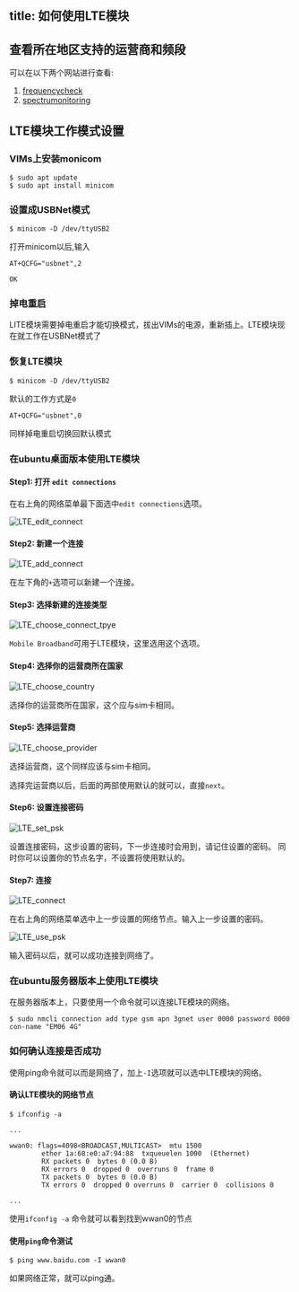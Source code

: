 title: 如何使用LTE模块
---

## 查看所在地区支持的运营商和频段

可以在以下两个网站进行查看:

1. [frequencycheck](https://www.frequencycheck.com/carriers)
2. [spectrumonitoring](https://www.spectrummonitoring.com/frequencies/)

## LTE模块工作模式设置

### VIMs上安装monicom

```shell
$ sudo apt update
$ sudo apt install minicom
```

### 设置成USBNet模式

```shell
$ minicom -D /dev/ttyUSB2
```

打开minicom以后,输入

```shell
AT+QCFG="usbnet",2

OK
```

### 掉电重启

LITE模块需要掉电重启才能切换模式，拔出VIMs的电源，重新插上。LTE模块现在就工作在USBNet模式了

### 恢复LTE模块

```shell
$ minicom -D /dev/ttyUSB2
```

默认的工作方式是`0`

```shell
AT+QCFG="usbnet",0
```

同样掉电重启切换回默认模式


### 在ubuntu桌面版本使用LTE模块

#### Step1: 打开 `edit connections`

在右上角的网络菜单最下面选中`edit connections`选项。

![LTE_edit_connect](/linux/images/edge/LTE_edit_connect.png)

#### Step2: 新建一个连接

![LTE_add_connect](/linux/images/edge/LTE_add_connect.png)

在左下角的`+`选项可以新建一个连接。

#### Step3: 选择新建的连接类型

![LTE_choose_connect_tpye](/linux/images/edge/LTE_choose_connect_tpye.png)

`Mobile Broadband`可用于LTE模块，这里选用这个选项。

#### Step4: 选择你的运营商所在国家

![LTE_choose_country](/linux/images/edge/LTE_choose_country.png)

选择你的运营商所在国家，这个应与sim卡相同。

#### Step5: 选择运营商

![LTE_choose_provider](/linux/images/edge/LTE_choose_provider.png)

选择运营商，这个同样应该与sim卡相同。

选择完运营商以后，后面的两部使用默认的就可以，直接`next`。

#### Step6: 设置连接密码
![LTE_set_psk](/linux/images/edge/LTE_set_psk.png)

设置连接密码，这步设置的密码，下一步连接时会用到，请记住设置的密码。
同时你可以设置你的节点名字，不设置将使用默认的。

#### Step7: 连接

![LTE_connect](/linux/images/edge/LTE_connect.png)

在右上角的网络菜单选中上一步设置的网络节点。输入上一步设置的密码。

![LTE_use_psk](/linux/images/edge/LTE_use_psk.png)

输入密码以后，就可以成功连接到网络了。

### 在ubuntu服务器版本上使用LTE模块

在服务器版本上，只要使用一个命令就可以连接LTE模块的网络。

```
$ sudo nmcli connection add type gsm apn 3gnet user 0000 password 0000 con-name "EM06 4G"

```

### 如何确认连接是否成功

使用ping命令就可以而是网络了，加上`-I`选项就可以选中LTE模块的网络。


#### 确认LTE模块的网络节点
```
$ ifconfig -a

...

wwan0: flags=4098<BROADCAST,MULTICAST>  mtu 1500
        ether 1a:68:e0:a7:94:88  txqueuelen 1000  (Ethernet)
        RX packets 0  bytes 0 (0.0 B)
        RX errors 0  dropped 0  overruns 0  frame 0
        TX packets 0  bytes 0 (0.0 B)
        TX errors 0  dropped 0 overruns 0  carrier 0  collisions 0

...
```

使用`ifconfig -a` 命令就可以看到找到wwan0的节点


#### 使用`ping`命令测试

```
$ ping www.baidu.com -I wwan0
```
如果网络正常，就可以ping通。

